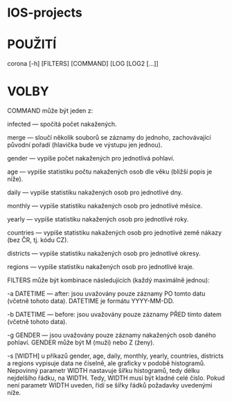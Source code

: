 # IOS-projects

# POUŽITÍ
corona [-h] [FILTERS] [COMMAND] [LOG [LOG2 [...]]
# VOLBY

COMMAND může být jeden z:

infected — spočítá počet nakažených.

merge — sloučí několik souborů se záznamy do jednoho, zachovávající původní pořadí (hlavička bude ve výstupu jen jednou).

gender — vypíše počet nakažených pro jednotlivá pohlaví.

age — vypíše statistiku počtu nakažených osob dle věku (bližší popis je níže).

daily — vypíše statistiku nakažených osob pro jednotlivé dny.

monthly — vypíše statistiku nakažených osob pro jednotlivé měsíce.

yearly — vypíše statistiku nakažených osob pro jednotlivé roky.

countries — vypíše statistiku nakažených osob pro jednotlivé země nákazy (bez ČR, tj. kódu CZ).

districts — vypíše statistiku nakažených osob pro jednotlivé okresy.

regions — vypíše statistiku nakažených osob pro jednotlivé kraje.

FILTERS může být kombinace následujících (každý maximálně jednou):

-a DATETIME — after: jsou uvažovány pouze záznamy PO tomto datu (včetně tohoto data). DATETIME je formátu YYYY-MM-DD.

-b DATETIME — before: jsou uvažovány pouze záznamy PŘED tímto datem (včetně tohoto data).

-g GENDER — jsou uvažovány pouze záznamy nakažených osob daného pohlaví. GENDER může být M (muži) nebo Z (ženy).

-s [WIDTH] u příkazů gender, age, daily, monthly, yearly, countries, districts a regions vypisuje data ne číselně, ale graficky v podobě histogramů.
Nepovinný parametr WIDTH nastavuje šířku histogramů, tedy délku nejdelšího řádku, na WIDTH. Tedy, WIDTH musí být kladné celé číslo. Pokud není parametr WIDTH uveden, řídí se šířky řádků požadavky uvedenými níže.
